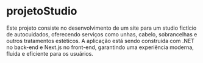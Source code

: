 # projetoStudio
Este projeto consiste no desenvolvimento de um site para um studio fictício de autocuidados, oferecendo serviços como unhas, cabelo, sobrancelhas e outros tratamentos estéticos. A aplicação está sendo construída com .NET no back-end e Next.js no front-end, garantindo uma experiência moderna, fluida e eficiente para os usuários.
